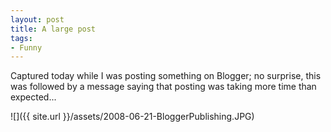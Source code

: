 ```yaml
---
layout: post
title: A large post
tags:
- Funny
---
```


Captured today while I was posting something on Blogger; no surprise, this was followed by a message saying that posting was taking more time than expected... 

![]({{ site.url }}/assets/2008-06-21-BloggerPublishing.JPG)
